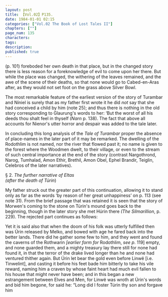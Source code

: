 ```yaml
---
layout: post
title: 【Vol.02】P135.
date: 1984-01-01 02:15
categories: ["Vol.02 The Book of Lost Tales II"]
chapters: [""]
page_num: 135
characters: 
tags: 
description: 
published: true
---
```


<p style="text-indent: 0;">
(p. 101) foreboded her own death in that place, but in the changed story there is less reason for a foreknowledge of evil to come upon her there. But while the place was changed, the withering of the leaves remained, and the awe of the scene of their deaths, so that none would go to Cabed-en-Aras after, as they would not set foot on the grass above Silver Bowl.
</p>

The most remarkable feature of the earliest version of the story of Turambar and Níniel is surely that as my father first wrote it he did <I>not</I> say that she had conceived a child by him (note 25); and thus there is nothing in the old story corresponding to Glaurung's words to her: ‘But the worst of all his deeds thou shalt feel in thyself <I>(Narn</I> p. 138). The fact that above all accounts for Nienor's utter horror and despair was added to the tale later.

In concluding this long analysis of the <I>Tale of Turambar</I> proper the absence of place-names in the later part of it may be remarked. The dwelling of the Rodothlim is not named, nor the river that flowed past it; no name is given to the forest where the Woodmen dwelt, to their village, or even to the stream of such central importance at the end of the story (contrast Nargothrond, Narog, Tumhalad, Amon Ethir, Brethil, Amon Obel, Ephel Brandir, Teiglin, Celebros of the later narratives).

§ 2.   <I>The further narrative of Eltas<BR>(after the death of Túrin</I>)

My father struck out the greater part of this continuation, allowing it to stand only as far as the words ‘by reason of her great unhappiness’ on p. 113 (see note 31). From the brief passage that was retained it is seen that the story of Morwen's coming to the stone on Túrin's mound goes back to the beginning, though in the later story she met Húrin there <I>(The Silmarillion</I>, p. 229). The rejected part continues as follows:

Yet it is said also that when the doom of his folk was utterly fulfilled then was Úrin released by Melko, and bowed with age he fared back into the better lands. There did he gather some few to him, and they went and found the caverns of the Rothwarin <I>[earlier form for</I> Rodothlim, <I>see p</I>. 119] empty, and none guarded them, and a mighty treasury lay there still for none had found it, in that the terror of the drake lived longer than he and none had ventured thither again. But Úrin let bear the gold even before Linwë [i.e. Tinwelint], and casting it before his feet bade him bitterly to take his vile reward, naming him a craven by whose faint heart had much evil fallen to his house that might never have been; and in this began a new estrangement between Elves and Men, for Linwë was wroth at Úrin's words and bid him begone, for said he: “Long did I foster Túrin thy son and forgave him

